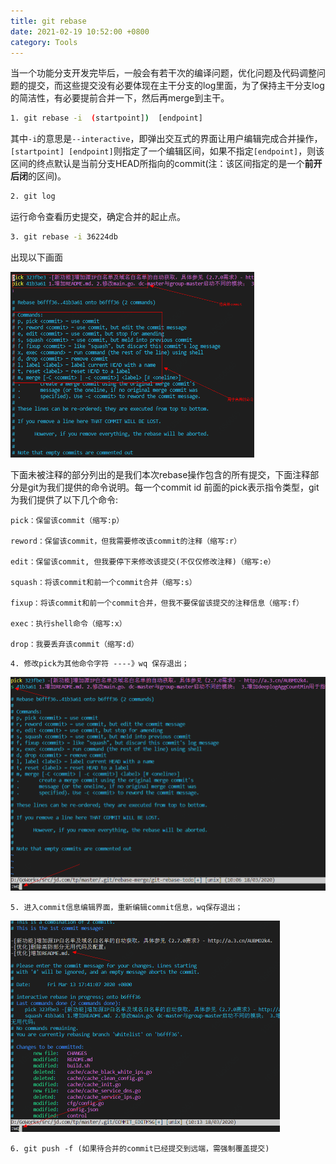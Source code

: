 ```yaml
---
title: git rebase
date: 2021-02-19 10:52:00 +0800
category: Tools
---
```

当一个功能分支开发完毕后，一般会有若干次的编译问题，优化问题及代码调整问题的提交，而这些提交没有必要体现在主干分支的log里面，为了保持主干分支log的简洁性，有必要提前合并一下，然后再merge到主干。

```bash
1. git rebase -i  (startpoint])  [endpoint]
```

其中`-i`的意思是`--interactive`，即弹出交互式的界面让用户编辑完成合并操作，`[startpoint] [endpoint]`则指定了一个编辑区间，如果不指定`[endpoint]`，则该区间的终点默认是当前分支HEAD所指向的commit(注：该区间指定的是一个**前开后闭**的区间)。

```bash
2. git log
```

运行命令查看历史提交，确定合并的起止点。

```bash
3. git rebase -i 36224db
```

出现以下画面

<img src="\assets\images\git\git-rebase-1-20200318101000666.png" alt="git-rebase-1-20200318101000666" style="zoom:50%;" />

下面未被注释的部分列出的是我们本次rebase操作包含的所有提交，下面注释部分是git为我们提供的命令说明。每一个commit id 前面的pick表示指令类型，git 为我们提供了以下几个命令:

```
pick：保留该commit（缩写:p）

reword：保留该commit，但我需要修改该commit的注释（缩写:r）

edit：保留该commit, 但我要停下来修改该提交(不仅仅修改注释)（缩写:e）

squash：将该commit和前一个commit合并（缩写:s）

fixup：将该commit和前一个commit合并，但我不要保留该提交的注释信息（缩写:f）

exec：执行shell命令（缩写:x）

drop：我要丢弃该commit（缩写:d）
```

```
4. 修改pick为其他命令字符 ----》wq 保存退出；
```

<img src="\assets\images\git\git-rebase-2-20200318101308971.png" alt="git-rebase-2-20200318101308971" style="zoom:50%;" />

```
5. 进入commit信息编辑界面，重新编辑commit信息，wq保存退出；
```

<img src="\assets\images\git\git-rebase-3-20200318101643441.png" alt="git-rebase-3-20200318101643441" style="zoom:50%;" />

```
6. git push -f (如果待合并的commit已经提交到远端，需强制覆盖提交)
```

